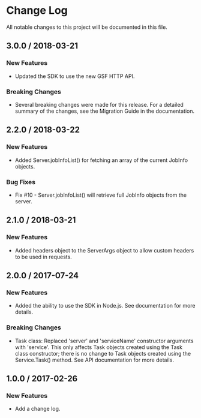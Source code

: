 # Change Log
All notable changes to this project will be documented in this file.

## 3.0.0 / 2018-03-21

### New Features
- Updated the SDK to use the new GSF HTTP API.

### Breaking Changes
- Several breaking changes were made for this release.  For a detailed summary of the changes, see the Migration Guide in the documentation.

## 2.2.0 / 2018-03-22

### New Features
- Added Server.jobInfoList() for fetching an array of the current JobInfo objects.

### Bug Fixes
- Fix #10 - Server.jobInfoList() will retrieve full JobInfo objects from the server.

## 2.1.0 / 2018-03-21

### New Features
- Added headers object to the ServerArgs object to allow custom headers to be used in requests.

## 2.0.0 / 2017-07-24

### New Features
- Added the ability to use the SDK in Node.js.  See documentation for more details.

### Breaking Changes
- Task class: Replaced 'server' and 'serviceName' constructor arguments with 'service'.  This only affects Task objects created using the Task class constructor; there is no change to Task objects created using the Service.Task() method.  See API documentation for more details.

## 1.0.0 / 2017-02-26

### New Features
- Add a change log.
